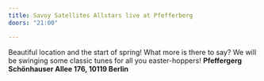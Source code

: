 ```yaml
---
title: Savoy Satellites Allstars live at Pfefferberg
doors: "21:00"

---
```

Beautiful location and the start of spring! What more is there to say? We will be swinging some classic tunes for all you easter-hoppers! **Pfeffergerg Schönhauser Allee 176, 10119 Berlin** 